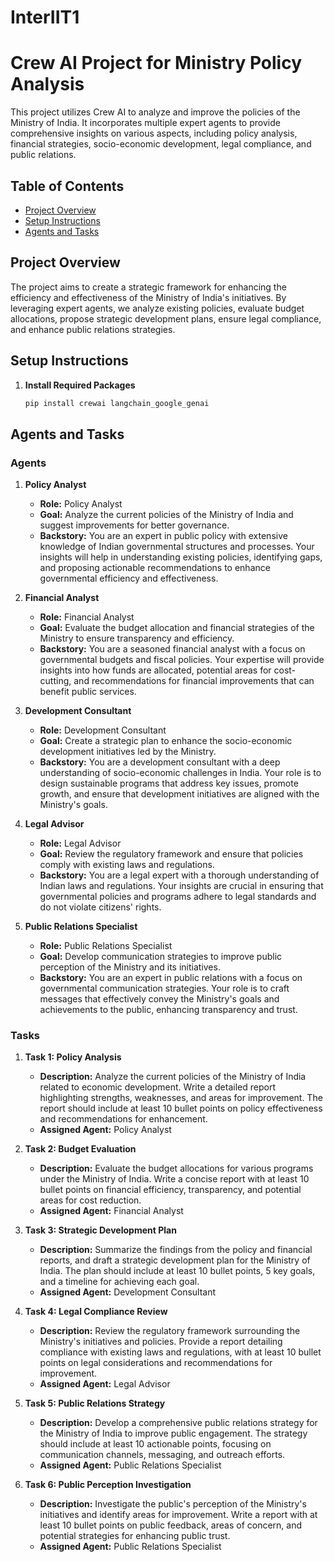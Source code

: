 # InterIIT1
 
# Crew AI Project for Ministry Policy Analysis

This project utilizes Crew AI to analyze and improve the policies of the Ministry of India. It incorporates multiple expert agents to provide comprehensive insights on various aspects, including policy analysis, financial strategies, socio-economic development, legal compliance, and public relations.

## Table of Contents
- [Project Overview](#project-overview)
- [Setup Instructions](#setup-instructions)
- [Agents and Tasks](#agents-and-tasks)

## Project Overview

The project aims to create a strategic framework for enhancing the efficiency and effectiveness of the Ministry of India's initiatives. By leveraging expert agents, we analyze existing policies, evaluate budget allocations, propose strategic development plans, ensure legal compliance, and enhance public relations strategies.

## Setup Instructions


1. **Install Required Packages**
   ```bash
   pip install crewai langchain_google_genai

## Agents and Tasks

### Agents

1. **Policy Analyst**
   - **Role:** Policy Analyst
   - **Goal:** Analyze the current policies of the Ministry of India and suggest improvements for better governance.
   - **Backstory:** You are an expert in public policy with extensive knowledge of Indian governmental structures and processes. Your insights will help in understanding existing policies, identifying gaps, and proposing actionable recommendations to enhance governmental efficiency and effectiveness.

2. **Financial Analyst**
   - **Role:** Financial Analyst
   - **Goal:** Evaluate the budget allocation and financial strategies of the Ministry to ensure transparency and efficiency.
   - **Backstory:** You are a seasoned financial analyst with a focus on governmental budgets and fiscal policies. Your expertise will provide insights into how funds are allocated, potential areas for cost-cutting, and recommendations for financial improvements that can benefit public services.

3. **Development Consultant**
   - **Role:** Development Consultant
   - **Goal:** Create a strategic plan to enhance the socio-economic development initiatives led by the Ministry.
   - **Backstory:** You are a development consultant with a deep understanding of socio-economic challenges in India. Your role is to design sustainable programs that address key issues, promote growth, and ensure that development initiatives are aligned with the Ministry's goals.

4. **Legal Advisor**
   - **Role:** Legal Advisor
   - **Goal:** Review the regulatory framework and ensure that policies comply with existing laws and regulations.
   - **Backstory:** You are a legal expert with a thorough understanding of Indian laws and regulations. Your insights are crucial in ensuring that governmental policies and programs adhere to legal standards and do not violate citizens' rights.

5. **Public Relations Specialist**
   - **Role:** Public Relations Specialist
   - **Goal:** Develop communication strategies to improve public perception of the Ministry and its initiatives.
   - **Backstory:** You are an expert in public relations with a focus on governmental communication strategies. Your role is to craft messages that effectively convey the Ministry's goals and achievements to the public, enhancing transparency and trust.

### Tasks

1. **Task 1: Policy Analysis**
   - **Description:** Analyze the current policies of the Ministry of India related to economic development. Write a detailed report highlighting strengths, weaknesses, and areas for improvement. The report should include at least 10 bullet points on policy effectiveness and recommendations for enhancement.
   - **Assigned Agent:** Policy Analyst

2. **Task 2: Budget Evaluation**
   - **Description:** Evaluate the budget allocations for various programs under the Ministry of India. Write a concise report with at least 10 bullet points on financial efficiency, transparency, and potential areas for cost reduction.
   - **Assigned Agent:** Financial Analyst

3. **Task 3: Strategic Development Plan**
   - **Description:** Summarize the findings from the policy and financial reports, and draft a strategic development plan for the Ministry of India. The plan should include at least 10 bullet points, 5 key goals, and a timeline for achieving each goal.
   - **Assigned Agent:** Development Consultant

4. **Task 4: Legal Compliance Review**
   - **Description:** Review the regulatory framework surrounding the Ministry's initiatives and policies. Provide a report detailing compliance with existing laws and regulations, with at least 10 bullet points on legal considerations and recommendations for improvement.
   - **Assigned Agent:** Legal Advisor

5. **Task 5: Public Relations Strategy**
   - **Description:** Develop a comprehensive public relations strategy for the Ministry of India to improve public engagement. The strategy should include at least 10 actionable points, focusing on communication channels, messaging, and outreach efforts.
   - **Assigned Agent:** Public Relations Specialist

6. **Task 6: Public Perception Investigation**
   - **Description:** Investigate the public's perception of the Ministry's initiatives and identify areas for improvement. Write a report with at least 10 bullet points on public feedback, areas of concern, and potential strategies for enhancing public trust.
   - **Assigned Agent:** Public Relations Specialist
